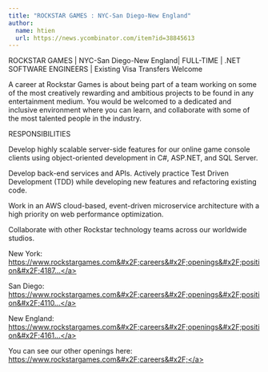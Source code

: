 ```yaml
---
title: "ROCKSTAR GAMES : NYC-San Diego-New England"
author:
  name: htien
  url: https://news.ycombinator.com/item?id=38845613
---
```

ROCKSTAR GAMES | NYC-San Diego-New England| FULL-TIME | .NET SOFTWARE ENGINEERS | Existing Visa Transfers Welcome

A career at Rockstar Games is about being part of a team working on some of the most creatively rewarding and ambitious projects to be found in any entertainment medium. You would be welcomed to a dedicated and inclusive environment where you can learn, and collaborate with some of the most talented people in the industry.

RESPONSIBILITIES

Develop highly scalable server-side features for our online game console clients using object-oriented development in C#, ASP.NET, and SQL Server.

Develop back-end services and APIs. Actively practice Test Driven Development (TDD) while developing new features and refactoring existing code.

Work in an AWS cloud-based, event-driven microservice architecture with a high priority on web performance optimization.

Collaborate with other Rockstar technology teams across our worldwide studios.

New York: <a href="https:&#x2F;&#x2F;www.rockstargames.com&#x2F;careers&#x2F;openings&#x2F;position&#x2F;4187292003" rel="nofollow">https:&#x2F;&#x2F;www.rockstargames.com&#x2F;careers&#x2F;openings&#x2F;position&#x2F;4187...</a>

San Diego: <a href="https:&#x2F;&#x2F;www.rockstargames.com&#x2F;careers&#x2F;openings&#x2F;position&#x2F;4110900003" rel="nofollow">https:&#x2F;&#x2F;www.rockstargames.com&#x2F;careers&#x2F;openings&#x2F;position&#x2F;4110...</a>

New England: <a href="https:&#x2F;&#x2F;www.rockstargames.com&#x2F;careers&#x2F;openings&#x2F;position&#x2F;4161863003" rel="nofollow">https:&#x2F;&#x2F;www.rockstargames.com&#x2F;careers&#x2F;openings&#x2F;position&#x2F;4161...</a>

You can see our other openings here: <a href="https:&#x2F;&#x2F;www.rockstargames.com&#x2F;careers&#x2F;" rel="nofollow">https:&#x2F;&#x2F;www.rockstargames.com&#x2F;careers&#x2F;</a>
